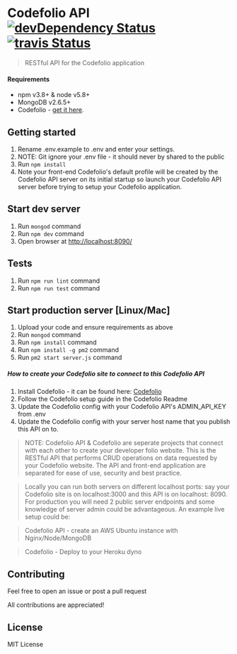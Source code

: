 # Codefolio API [![devDependency Status](https://david-dm.org/msmfsd/codefolio-api/dev-status.svg)](https://david-dm.org/msmfsd/codefolio-api#info=devDependencies) [![travis Status](https://api.travis-ci.org/msmfsd/codefolio-api.svg?branch=master)](https://travis-ci.org/msmfsd/codefolio-api)

> RESTful API for the Codefolio application

#### Requirements
- npm v3.8+ & node v5.8+
- MongoDB v2.6.5+
- Codefolio - [get it here](https://github.com/msmfsd/codefolio).

## Getting started
1. Rename .env.example to .env and enter your settings.
2. NOTE: Git ignore your .env file - it should never by shared to the public
3. Run ```npm install```
4. Note your front-end Codefolio's default profile will be created by the Codefolio API server on its initial startup so launch your Codefolio API server before trying to setup your Codefolio application.

## Start dev server
1. Run ```mongod``` command
2. Run ```npm dev``` command
2. Open browser at [http://localhost:8090/](http://localhost:8090/)

## Tests
1. Run ```npm run lint``` command
2. Run ```npm run test``` command

## Start production server [Linux/Mac]
1. Upload your code and ensure requirements as above
2. Run ```mongod``` command
3. Run ```npm install``` command
4. Run ```npm install -g pm2``` command
5. Run ```pm2 start server.js``` command

##### How to create your Codefolio site to connect to this Codefolio API
1. Install Codefolio - it can be found here: [Codefolio](https://github.com/msmfsd/codefolio)
2. Follow the Codefolio setup guide in the Codefolio Readme
3. Update the Codefolio config with your Codefolio API's ADMIN_API_KEY from .env
4. Update the Codefolio config with your server host name that you publish this API on to.


> NOTE: Codefolio API & Codefolio are seperate projects that connect with each other to create your developer folio website. This is the RESTful API that performs CRUD operations on data requested by your Codefolio website. The API and front-end application are separated for ease of use, security and best practice.

>Locally you can run both servers on different localhost ports: say your Codefolio site is on localhost:3000 and this API is on localhost: 8090. For production you will need 2 public server endpoints and some knowledge of server admin could be advantageous. An example live setup could be:

> Codefolio API - create an AWS Ubuntu instance with Nginx/Node/MongoDB

> Codefolio - Deploy to your Heroku dyno

## Contributing
Feel free to open an issue or post a pull request

All contributions are appreciated!

## License
MIT License
